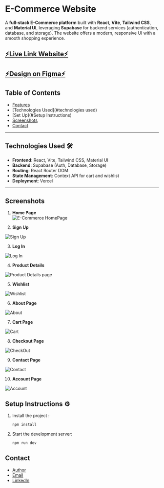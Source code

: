 
# E-Commerce Website

A **full-stack E-Commerce platform** built with **React**, **Vite**, **Tailwind CSS**, and **Material UI**, leveraging **Supabase** for backend services (authentication, database, and storage). The website offers a modern, responsive UI with a smooth shopping experience.



## [⚡️Live Link Website⚡️](https://project-e-commerce-app.netlify.app/)


## [⚡️Design on Figma⚡️](https://www.figma.com/file/yn2DFQJla0UiSMvomFsqwT/E-Commerce-Website-%D9%90Almdrasa?type=design&mode=design&t=fqPRRAQH5lDJGmoY-0)



## Table of Contents

- [Features](#features)
- [Technologies Used](#technologies used)
- [Set Up](#Setup Instructions)
- [Screenshots](#screenshots)
- [Contact](#contact)

---

##  Technologies Used 🛠

- **Frontend**: React, Vite, Tailwind CSS, Material UI  
- **Backend**: Supabase (Auth, Database, Storage)  
- **Routing**: React Router DOM  
- **State Management**: Context API for cart and wishlist  
- **Deployment**: Vercel 

---

## Screenshots

1. **Home Page**  
   <img  src="public\Screenshots\Full HomePage.jpg" alt="E-Commerce HomePage">

2. **Sign Up**  
<img  src="public\Screenshots\Sign Up.jpg" alt="Sign Up">

3. **Log In**  
  <img  src="public/Screenshots/Log In.jpg" alt="Log In">


4. **Product Details**  
  <img  src="public/Screenshots/Product Details page.jpg" alt="Product Details page">


5. **Wishlist**  
  <img  src="public/Screenshots/Wishlist.jpg" alt="Wishlist">


6. **About Page**  
  <img  src="public/Screenshots/About.jpg" alt="About">


7. **Cart Page**  
  <img  src="public/Screenshots/Cart.jpg" alt="Cart">


8. **Checkout Page**  
  <img  src="public/Screenshots/CheckOut.jpg" alt="CheckOut">


9. **Contact Page**  
  <img  src="public/Screenshots/Contact.jpg" alt="Contact">


10. **Account Page**  
  <img  src="public/Screenshots/Account.jpg" alt="Account">


##  Setup Instructions ⚙️



1. Install the project :

   ```bash
   npm install
   ```

2. Start the development server:
   ```bash
   npm run dev
   ```


## Contact

- [Author](https://github.com/Ah-Fayyad/)
- [Email](ahfayyad.m@gmail.com)
- [LinkedIn](https://www.linkedin.com/in/ahmed-fayyad-97a727265?trk=contact-info)